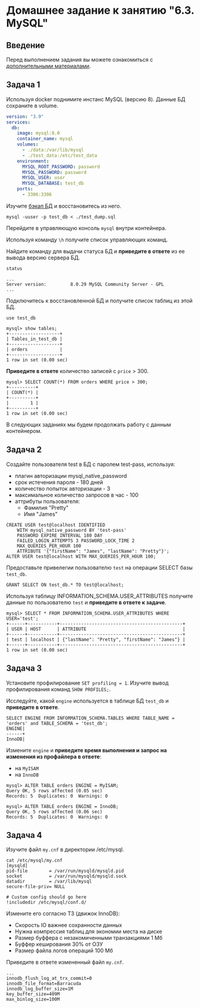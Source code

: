 # Домашнее задание к занятию "6.3. MySQL"

## Введение

Перед выполнением задания вы можете ознакомиться с 
[дополнительными материалами](https://github.com/netology-code/virt-homeworks/tree/master/additional/README.md).

## Задача 1

Используя docker поднимите инстанс MySQL (версию 8). Данные БД сохраните в volume.

```yaml
version: "3.9"
services:
  db:
    image: mysql:8.0
    container_name: mysql
    volumes:
      - ./data:/var/lib/mysql
      - ./test_data:/etc/test_data
    environment:
      MYSQL_ROOT_PASSWORD: password
      MYSQL_PASSWORD: password
      MYSQL_USER: user
      MYSQL_DATABASE: test_db
    ports:
      - 3306:3306

```

Изучите [бэкап БД](https://github.com/netology-code/virt-homeworks/tree/master/06-db-03-mysql/test_data) и 
восстановитесь из него.

`mysql -uuser -p test_db < ./test_dump.sql`

Перейдите в управляющую консоль `mysql` внутри контейнера.

Используя команду `\h` получите список управляющих команд.

Найдите команду для выдачи статуса БД и **приведите в ответе** из ее вывода версию сервера БД.

`status`
```
...
Server version:         8.0.29 MySQL Community Server - GPL
...
```

Подключитесь к восстановленной БД и получите список таблиц из этой БД.

`use test_db`
```
mysql> show tables;
+-------------------+
| Tables_in_test_db |
+-------------------+
| orders            |
+-------------------+
1 row in set (0.00 sec)
```

**Приведите в ответе** количество записей с `price` > 300.
```
mysql> SELECT COUNT(*) FROM orders WHERE price > 300;
+----------+
| COUNT(*) |
+----------+
|        1 |
+----------+
1 row in set (0.00 sec)
```

В следующих заданиях мы будем продолжать работу с данным контейнером.

## Задача 2

Создайте пользователя test в БД c паролем test-pass, используя:
- плагин авторизации mysql_native_password
- срок истечения пароля - 180 дней 
- количество попыток авторизации - 3 
- максимальное количество запросов в час - 100
- аттрибуты пользователя:
    - Фамилия "Pretty"
    - Имя "James"

```
CREATE USER test@localhost IDENTIFIED
    WITH mysql_native_password BY 'test-pass'
    PASSWORD EXPIRE INTERVAL 180 DAY
    FAILED_LOGIN_ATTEMPTS 3 PASSWORD_LOCK_TIME 2
    MAX_QUERIES_PER_HOUR 100
    ATTRIBUTE '{"firstName": "James", "lastName": "Pretty"}';
ALTER USER test@localhost WITH MAX_QUERIES_PER_HOUR 100;
```

Предоставьте привелегии пользователю `test` на операции SELECT базы `test_db`.

`GRANT SELECT ON test_db.* TO test@localhost;`
    
Используя таблицу INFORMATION_SCHEMA.USER_ATTRIBUTES получите данные по пользователю `test` и 
**приведите в ответе к задаче**.

```
mysql> SELECT * FROM INFORMATION_SCHEMA.USER_ATTRIBUTES WHERE USER='test';
+------+-----------+----------------------------------------------+
| USER | HOST      | ATTRIBUTE                                    |
+------+-----------+----------------------------------------------+
| test | localhost | {"lastName": "Pretty", "firstName": "James"} |
+------+-----------+----------------------------------------------+
1 row in set (0.00 sec)
```

## Задача 3

Установите профилирование `SET profiling = 1`.
Изучите вывод профилирования команд `SHOW PROFILES;`.

Исследуйте, какой `engine` используется в таблице БД `test_db` и **приведите в ответе**.

```
SELECT ENGINE FROM INFORMATION_SCHEMA.TABLES WHERE TABLE_NAME = 'orders' and TABLE_SCHEMA = 'test_db';
ENGINE|
------+
InnoDB|
```

Измените `engine` и **приведите время выполнения и запрос на изменения из профайлера в ответе**:
- на `MyISAM`
- на `InnoDB`

```
mysql> ALTER TABLE orders ENGINE = MyISAM;
Query OK, 5 rows affected (0.05 sec)
Records: 5  Duplicates: 0  Warnings: 0

mysql> ALTER TABLE orders ENGINE = InnoDB;
Query OK, 5 rows affected (0.06 sec)
Records: 5  Duplicates: 0  Warnings: 0
```

## Задача 4 

Изучите файл `my.cnf` в директории /etc/mysql.
```
cat /etc/mysql/my.cnf
[mysqld]
pid-file        = /var/run/mysqld/mysqld.pid
socket          = /var/run/mysqld/mysqld.sock
datadir         = /var/lib/mysql
secure-file-priv= NULL

# Custom config should go here
!includedir /etc/mysql/conf.d/
```

Измените его согласно ТЗ (движок InnoDB):
- Скорость IO важнее сохранности данных
- Нужна компрессия таблиц для экономии места на диске
- Размер буффера с незакомиченными транзакциями 1 Мб
- Буффер кеширования 30% от ОЗУ
- Размер файла логов операций 100 Мб

Приведите в ответе измененный файл `my.cnf`.

```
...
innodb_flush_log_at_trx_commit=0
innodb_file_format=Barracuda
innodb_log_buffer_size=1M
key_buffer_size=409M
max_binlog_size=100M
```
